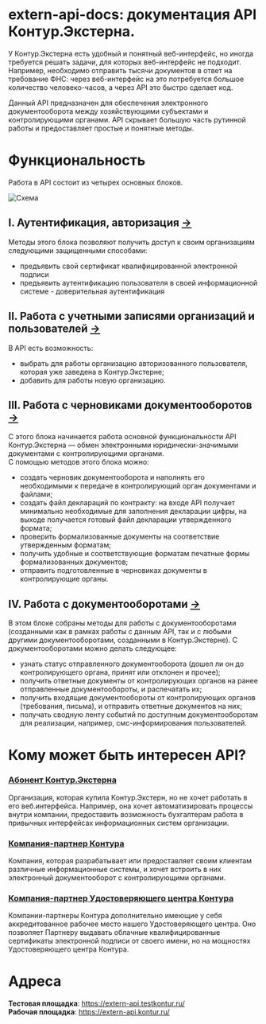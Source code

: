 # extern-api-docs: документация API Контур.Экстерна.
У Контур.Экстерна есть удобный и понятный веб-интерфейс, но иногда требуется решать задачи, для которых веб-интерфейс не подходит.   Например, необходимо отправить тысячи документов в ответ на требование ФНС: через веб-интерфейс на это потребуется большое количество человеко-часов, а через API это быстро сделает код.  

Данный API предназначен для обеспечения электронного документооборота между хозяйствующими субъектами и контролирующими органами. API скрывает большую часть рутинной работы и предоставляет простые и понятные методы.


# Функциональность

Работа в API состоит из четырех основных блоков.

![Схема](https://github.com/skbkontur/extern-api-docs/blob/master/images/Общая%20краткая.jpg)

## I. Аутентификация, авторизация [→](https://github.com/skbkontur/extern-api-docs/blob/master/Аутентификация.md)

Методы этого блока позволяют получить доступ к своим организациям следующими защищенными способами:
* предъявить свой сертификат квалифицированной электронной подписи
* предъявить аутентификацию пользователя в своей информационной системе - доверительная аутентификация

## II. Работа с учетными записями организаций и пользователей [→](https://github.com/skbkontur/extern-api-docs/blob/master/Работа%20с%20УЗ.md)

В API есть возможность:
* выбрать для работы организацию авторизованного пользователя, которая уже заведена в Контур.Экстерне;
* добавить для работы новую организацию.

## III. Работа с черновиками документооборотов [→](https://github.com/skbkontur/extern-api-docs/blob/master/Черновик%20ДО.md)

С этого блока начинается работа основной функциональности API Контур.Экстерна — обмен электронными юридически-значимыми документами с контролирующими органами.  
С помощью методов этого блока можно:
* создать черновик документооборота и наполнять его необходимыми к передаче в контролирующий орган документами и файлами;
* создать файл деклараций по контракту: на входе API получает минимально необходимые для заполнения декларации цифры, на выходе получается готовый файл декларации утвержденного формата;
* проверить формализованные документы на соответствие утвержденным форматам;
* получить удобные и соответствующие форматам печатные формы формализованных документов;
* отправить подготовленные в черновиках документы в контролирующие органы.

## IV. Работа с документооборотами [→](https://github.com/skbkontur/extern-api-docs/blob/master/Работа%20с%20ДО.md)

В этом блоке собраны методы для работы с документооборотами (созданными как в рамках работы с данным API, так и с любыми другими документооборотами, созданными в Контур.Экстерне). 
С документооборотами можно делать следующее:
* узнать статус отправленного документооборота (дошел ли он до контролирующего органа, принят или отклонен и прочее);
* получить ответные документы от контролирующих органов на ранее отправленные документообороты, и распечатать их;
* получить входящие документообороты от контролирующих органов (требования, письма), и отправить ответные документов на них;
* получать сводную ленту событий по доступным документооборотам для реализации, например, смс-информирования пользователей.

# Кому может быть интересен API?
### [Абонент Контур.Экстерна](https://github.com/skbkontur/extern-api-docs/blob/master/scenarios/Абонент%20Контур.Экстерна)
Организация, которая купила Контур.Экстерн, но не хочет работать в его веб.интерфейса. Например, она хочет автоматизировать процессы внутри компании, предоставить возможность бухгалтерам работа в привычных интерфейсах информационных систем организации.
### [Компания-партнер Контура](https://github.com/skbkontur/extern-api-docs/blob/master/scenarios/Компания-партнер%20Контура.md)
Компания, которая разрабатывает или предоставляет своим клиентам различные информационные системы, и хочет встроить в них электронный документооборот с контролирующими органами.
### [Компания-партнер Удостоверяющего центра Контура](https://github.com/skbkontur/extern-api-docs/blob/master/scenarios/Компания-партнер%20Удостоверяющего%20центра%20Контура.md)
Компании-партнеры Контура дополнительно имеющие у себя аккредитованное рабочее место нашего Удостоверяющего центра. Оно позволяет Партнеру выдавать облачные квалифицированные сертификаты электронной подписи от своего имени, но на мощностях Удостоверяющего центра Контура.

# Адреса
**Тестовая площадка**: https://extern-api.testkontur.ru/  
**Рабочая площадка**: https://extern-api.kontur.ru/
